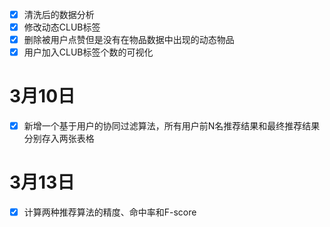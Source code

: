 - [x] 清洗后的数据分析<br>
- [x] 修改动态CLUB标签<br>
- [x] 删除被用户点赞但是没有在物品数据中出现的动态物品<br>
- [x] 用户加入CLUB标签个数的可视化<br>
# 3月10日
- [x] 新增一个基于用户的协同过滤算法，所有用户前N名推荐结果和最终推荐结果分别存入两张表格<br>
# 3月13日
- [x] 计算两种推荐算法的精度、命中率和F-score<br>
